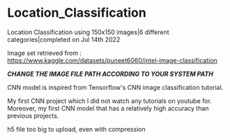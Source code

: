 # Location_Classification
Location Classification using 150x150 images|6 different categories|completed on Jul 14th 2022

Image set retrieved from : https://www.kaggle.com/datasets/puneet6060/intel-image-classification

***CHANGE THE IMAGE FILE PATH ACCORDING TO YOUR SYSTEM PATH***


CNN model is inspired from Tensorflow's CNN image classification tutorial.

My first CNN project which I did not watch any tutorials on youtube for.
Moreover, my first CNN model that has a relatively high accuracy than previous projects.

h5 file too big to upload, even with compression



